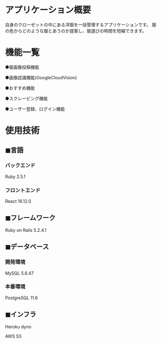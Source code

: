 # アプリケーション概要
自身のクローゼットの中にある洋服を一括管理するアプリケーションです。
服の色からどのような服とあうのか提案し、服選びの時間を短縮できます。

# 機能一覧
●服画像投稿機能

●画像認識機能(GoogleCloudVision)

●おすすめ機能

●スクレーピング機能

●ユーザー登録、ログイン機能

# 使用技術
## ◼︎言語
### バックエンド
Ruby 2.5.1
### フロントエンド
React 16.12.0
## ◼︎フレームワーク
Ruby on Rails 5.2.4.1
## ◼︎データベース
### 開発環境
MySQL 5.6.47
### 本番環境
PostgreSQL 11.6
## ◼︎インフラ
Heroku dyno

AWS S3
